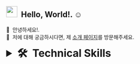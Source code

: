 ## <img src="https://raw.githubusercontent.com/iampavangandhi/iampavangandhi/master/gifs/Hi.gif" width="30px"> &nbsp;Hello, World!. ☺️

🔹 &nbsp;안녕하세요!.\
🔹 &nbsp;저에 대해 궁금하시다면, 제 <a href="https://pjtae.notion.site/Jungtae-a23ddc824f174794bb9a1e18feba431f?pvs=74">소개 페이지</a>를 방문해주세요.


<details>
    <summary style="font-size:2em"><strong>🛠 &nbsp;Technical Skills </strong></summary>
    <div align="left">
      <img src="https://cdn.jsdelivr.net/gh/devicons/devicon/icons/aftereffects/aftereffects-original.svg" height="40" alt="aftereffects logo"  />
      <img width="12" />
      <img src="https://cdn.jsdelivr.net/gh/devicons/devicon/icons/csharp/csharp-original.svg" height="40" alt="csharp logo"  />
      <img width="12" />
      <img src="https://cdn.jsdelivr.net/gh/devicons/devicon/icons/unity/unity-original.svg" height="40" alt="unity logo"  />
</div>
</details>
